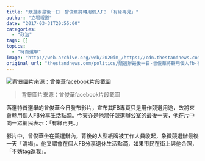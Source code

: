 ```yaml
---
title: "競選辦最後一日　曾俊華將轉用個人FB　「有緣再見」"
author: "立場報道"
date: "2017-03-31T20:55:00"
categories:
  - "政治"
tags: []
topics:
  - "特首選舉"
image: "http://web.archive.org/web/2020im_/https://cdn.thestandnews.com/media/photos/cache/jt-39_LvTdZ_1200x0.png"
original_url: "thestandnews.com/politics/競選辦最後一日-曾俊華將轉用個人fb-有緣再見"
---
```

![背景圖片來源：曾俊華facebook片段截圖](http://web.archive.org/web/2020im_/https://cdn.thestandnews.com/media/photos/cache/jt-39_LvTdZ_1200x0.png)

> 背景圖片來源：曾俊華facebook片段截圖

落選特首選舉的曾俊華今日發布影片，宣布其FB專頁只是用作競選用途，故將來會轉用個人FB分享生活點滴。今天亦是他灣仔競選辦公室的最後一天，他在片中向一眾網民表示：「有緣再見。」

影片中，曾俊華坐在競選辦內，背後的人型紙牌被工作人員收起，象徵競選辦最後一天「清場」。他又謂會在個人FB分享退休生活點滴，如果市民在街上與他合照，「不妨tag返我」。